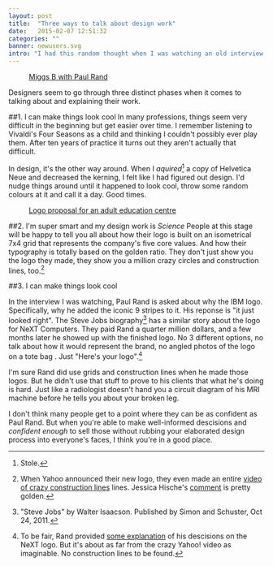 ```yaml
---
layout: post
title:  "Three ways to talk about design work"
date:   2015-02-07 12:51:32
categories: ""
banner: newusers.svg
intro: "I had this random thought when I was watching an old interview with Paul Rand."
---
```


<figure>
	<a href="https://www.youtube.com/watch?v=Ta4ef1xBeMA">Miggs B with Paul Rand</a>
</figure>

Designers seem to go through three distinct phases when it comes to talking about and explaining their work.

##1. I can make things look cool
In many professions, things seem very difficult in the beginning but get easier over time. I remember listening to Vivaldi's Four Seasons as a child and thinking I couldn't possibly ever play them. After ten years of practice it turns out they aren't actually that difficult.

In design, it's the other way around. When I *aquired*[^1] a copy of Helvetica Neue and decreased the kerning, I felt like I had figured out design. I'd nudge things around until it happened to look cool, throw some random colours at it and call it a day. Good times.

<figure>
	<a href="https://www.flickr.com/photos/zaphod_beeblebrox/9060247000/">Logo proposal for an adult education centre</a>
</figure>

##2. I'm super smart and my design work is *Science*
People at this stage will be happy to tell you all about how their logo is built on an isometrical 7x4 grid that represents the company's five core values. And how their typography is totally based on the golden ratio. They don't just show you the logo they made, they show you a million crazy circles and construction lines, too.[^2]

##3. I can make things look cool

In the interview I was watching, Paul Rand is asked about why the IBM logo. Specifically, why he added the iconic 9 stripes to it. His reponse is "it just looked right".
The Steve Jobs biography[^3] has a similar story about the logo for NeXT Computers. They paid Rand a quarter million dollars, and a few months later he showed up with the finished logo. No 3 different options, no talk about how it would represent the brand, no angled photos of the logo on a tote bag . Just "Here's your logo".[^4]

I'm sure Rand did use grids and construction lines when he made those logos. But he didn't use that stuff to prove to his clients that what he's doing is hard. Just like a radiologist doesn't hand you a circuit diagram of his MRI machine before he tells you about your broken leg.

I don't think many people get to a point where they can be as confident as Paul Rand. But when you're able to make well-informed descisions and *confident enough* to sell those without rubbing your elaborated design process into everyone's faces, I think you're in a good place. 

[^1]: Stole.
[^2]: When Yahoo announced their new logo, they even made an entire [video of crazy construction lines](http://youtu.be/_0b6qaPY-CQ) lines. Jessica Hische's [comment](https://twitter.com/jessicahische/status/375649552201564160) is pretty golden.
[^3]: "Steve Jobs" by Walter Isaacson. Published by Simon and Schuster, Oct 24, 2011.
[^4]: To be fair, Rand provided [some explanation](https://twitter.com/awesomephant/status/557830454175629313) of his descisions on the NeXT logo. But it's about as far from the crazy Yahoo! video as imaginable. No construction lines to be found.
